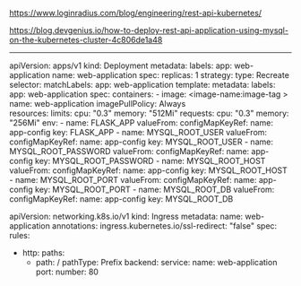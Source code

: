 https://www.loginradius.com/blog/engineering/rest-api-kubernetes/


https://blog.devgenius.io/how-to-deploy-rest-api-application-using-mysql-on-the-kubernetes-cluster-4c806de1a48

---

apiVersion: apps/v1
kind: Deployment
metadata:
  labels:
    app: web-application 
  name: web-application 
spec:
  replicas: 1
  strategy:
    type: Recreate
  selector:
    matchLabels:
      app: web-application
  template:
    metadata:
      labels:
        app: web-application
    spec:
      containers:
      - image: <image-name:image-tag > 
        name: web-application
        imagePullPolicy: Always        
        resources:
          limits:
            cpu: "0.3"
            memory: "512Mi"
          requests:
            cpu: "0.3"
            memory: "256Mi"
        env:
          - name: FLASK_APP
            valueFrom:
              configMapKeyRef:
                name: app-config
                key: FLASK_APP
          - name: MYSQL_ROOT_USER
            valueFrom:
              configMapKeyRef:
                name: app-config
                key: MYSQL_ROOT_USER
          - name: MYSQL_ROOT_PASSWORD
            valueFrom:
              configMapKeyRef:
                name: app-config
                key: MYSQL_ROOT_PASSWORD
          - name: MYSQL_ROOT_HOST
            valueFrom:
              configMapKeyRef:
                name: app-config
                key: MYSQL_ROOT_HOST
          - name: MYSQL_ROOT_PORT
            valueFrom:
              configMapKeyRef:
                name: app-config
                key: MYSQL_ROOT_PORT
          - name: MYSQL_ROOT_DB
            valueFrom:
              configMapKeyRef:
                name: app-config
                key: MYSQL_ROOT_DB


apiVersion: networking.k8s.io/v1
kind: Ingress
metadata:
  name: web-application
  annotations:
    ingress.kubernetes.io/ssl-redirect: "false"
spec:
  rules:
  - http:
      paths:
      - path: /
        pathType: Prefix
        backend:
          service:
            name: web-application
            port:
              number: 80                